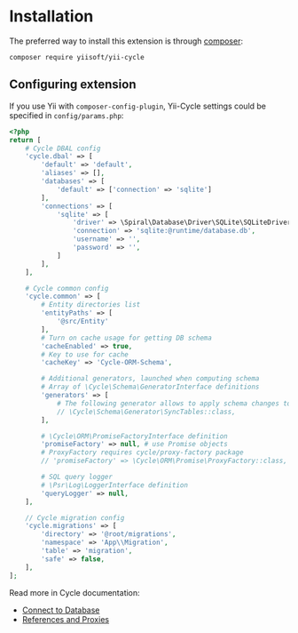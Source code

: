 # Installation

The preferred way to install this extension is through [composer](http://getcomposer.org/download/):

```
composer require yiisoft/yii-cycle
```

## Configuring extension

If you use Yii with `composer-config-plugin`, Yii-Cycle settings could be specified in `config/params.php`:

```php
<?php
return [
    # Cycle DBAL config
    'cycle.dbal' => [
        'default' => 'default',
        'aliases' => [],
        'databases' => [
            'default' => ['connection' => 'sqlite']
        ],
        'connections' => [
            'sqlite' => [
                'driver' => \Spiral\Database\Driver\SQLite\SQLiteDriver::class,
                'connection' => 'sqlite:@runtime/database.db',
                'username' => '',
                'password' => '',
            ]
        ],
    ],

    # Cycle common config
    'cycle.common' => [
        # Entity directories list
        'entityPaths' => [
            '@src/Entity'
        ],
        # Turn on cache usage for getting DB schema
        'cacheEnabled' => true,
        # Key to use for cache
        'cacheKey' => 'Cycle-ORM-Schema',

        # Additional generators, launched when computing schema
        # Array of \Cycle\Schema\GeneratorInterface definitions
        'generators' => [
            # The following generator allows to apply schema changes to DB without migrations
            // \Cycle\Schema\Generator\SyncTables::class,
        ],

        # \Cycle\ORM\PromiseFactoryInterface definition
        'promiseFactory' => null, # use Promise objects
        # ProxyFactory requires cycle/proxy-factory package
        // 'promiseFactory' => \Cycle\ORM\Promise\ProxyFactory::class,

        # SQL query logger
        # \Psr\Log\LoggerInterface definition
        'queryLogger' => null,
    ],

    // Cycle migration config
    'cycle.migrations' => [
        'directory' => '@root/migrations',
        'namespace' => 'App\\Migration',
        'table' => 'migration',
        'safe' => false,
    ],
];
```

Read more in Cycle documentation:

- [Connect to Database](https://github.com/cycle/docs/blob/master/basic/connect.md)
- [References and Proxies](https://github.com/cycle/docs/blob/master/advanced/promise.md)
